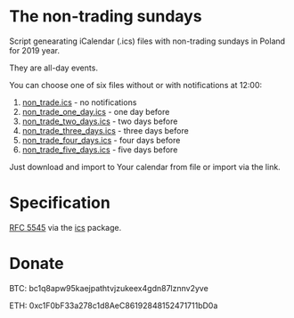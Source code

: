 # The non-trading sundays

Script genearating iCalendar (.ics) files with non-trading sundays in Poland for 2019 year.

They are all-day events.

You can choose one of six files without or with notifications at 12:00:

1. [non_trade.ics](non_trade/non_trade.ics) - no notifications 
2. [non_trade_one_day.ics](non_trade/non_trade_one_day.ics) - one day before
3. [non_trade_two_days.ics](non_trade/non_trade_two_days.ics) - two days before
4. [non_trade_three_days.ics](non_trade/non_trade_three_days.ics) - three days before
5. [non_trade_four_days.ics](non_trade/non_trade_four_days.ics) - four days before
6. [non_trade_five_days.ics](non_trade/non_trade_five_days.ics) - five days before

Just download and import to Your calendar from file or import via the link.

# Specification

[RFC 5545](https://tools.ietf.org/html/rfc5545) via the [ics](https://www.npmjs.com/package/ics) package.

# Donate

BTC: bc1q8apw95kaejpathtvjzukeex4gdn87lznnv2yve

ETH:  0xc1F0bF33a278c1d8AeC86192848152471711bD0a 